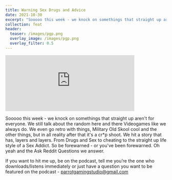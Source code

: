 ```yaml
---
title: Warning Sex Drugs and Advice
date: 2021-10-30
excerpt: "Sooooo this week - we knock on somethings that straight up aren't for everyone"
collection: feat
header:
  teaser: /images/pgp.png
  overlay_image: /images/pgp.png
  overlay_filter: 0.5
---
```


<iframe src='https://embed.podcasts.apple.com/us/podcast/94-warning-sex-drugs-and-advice/id1499531567?i=1000540207833&amp;theme=dark' width='80%' height='175' frameborder='0' allowtransparency='true' allow='encrypted-media'></iframe>

Sooooo this week - we knock on somethings that straight up aren't for everyone. We still talk about the random here and there Videogames like we always do. We even go retro with things, Military Old Skool cool and the other things, but in all reality after that it's a cr*p shoot. We hit a story that has, layers and layers. From Drugs and Sex to cheating to the straight up life style of a Sex Addict. So be forewarned - or you've been forewarned. Oh yeah and the Ask Reddit Questions we answer.

If you want to hit me up, be on the podcast, tell me you’re the one who downloads/listens immediately or just have a question you want to be featured on the podcast - parrotgamingstudio@gmail.com
